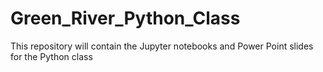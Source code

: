 # Green_River_Python_Class
This repository will contain the Jupyter notebooks and Power Point slides for the Python class
